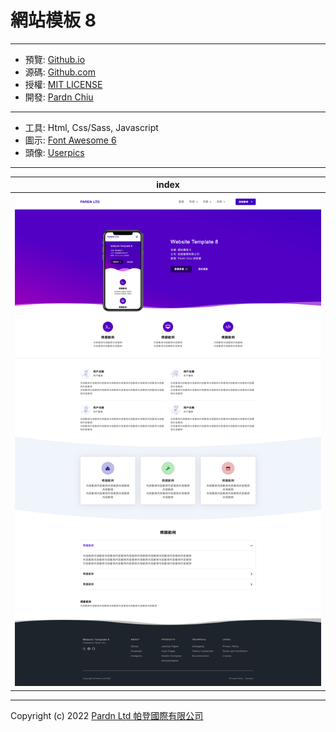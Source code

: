 # 網站模板 8

***

- 預覽: [Github.io](https://pardnchiu.github.io/website-template-8)
- 源碼: [Github.com](https://github.com/pardnchiu/website-template-8)
- 授權: [MIT LICENSE](https://github.com/pardnchiu/website-template-8/blob/main/LICENSE)
- 開發: [Pardn Chiu](https://joball.tw/@pardnltd)

***

- 工具: Html, Css/Sass, Javascript
- 圖示: [Font Awesome 6](https://fontawesome.com/v6/search)
- 頭像: [Userpics](https://userpics.craftwork.design)

***

| index |
|---|
| ![T001](./image/index.jpg) |

***

Copyright (c) 2022 [Pardn Ltd 帕登國際有限公司](https://joball.tw/@pardnltd)
